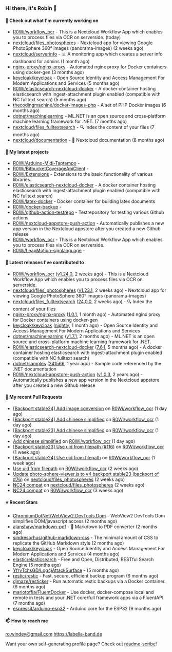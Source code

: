 ### Hi there, it's Robin 👋

#### 👷 Check out what I'm currently working on

- [R0Wi/workflow_ocr](https://github.com/R0Wi/workflow_ocr) - This is a Nextcloud Workflow App which enables you to process files via OCR on serverside. (today)
- [nextcloud/files_photospheres](https://github.com/nextcloud/files_photospheres) - Nextcloud app for viewing Google PhotoSphere 360° images (panorama-images) (2 weeks ago)
- [nextcloud/serverinfo](https://github.com/nextcloud/serverinfo) - 📊 A monitoring app which creates a server info dashboard for admins (1 month ago)
- [nginx-proxy/nginx-proxy](https://github.com/nginx-proxy/nginx-proxy) - Automated nginx proxy for Docker containers using docker-gen (3 months ago)
- [keycloak/keycloak](https://github.com/keycloak/keycloak) - Open Source Identity and Access Management For Modern Applications and Services (5 months ago)
- [R0Wi/elasticsearch-nextcloud-docker](https://github.com/R0Wi/elasticsearch-nextcloud-docker) - A docker container hosting elasticsearch with ingest-attachment plugin enabled (compatible with NC fulltext search) (5 months ago)
- [thecodingmachine/docker-images-php](https://github.com/thecodingmachine/docker-images-php) - A set of PHP Docker images (6 months ago)
- [dotnet/machinelearning](https://github.com/dotnet/machinelearning) - ML.NET is an open source and cross-platform machine learning framework for .NET. (7 months ago)
- [nextcloud/files_fulltextsearch](https://github.com/nextcloud/files_fulltextsearch) - 🔍 Index the content of your files (7 months ago)
- [nextcloud/documentation](https://github.com/nextcloud/documentation) - 📘 Nextcloud documentation (8 months ago)

#### 🌱 My latest projects

- [R0Wi/Arduino-Midi-Taptempo](https://github.com/R0Wi/Arduino-Midi-Taptempo) - 
- [R0Wi/BitbucketCoverageApiClient](https://github.com/R0Wi/BitbucketCoverageApiClient) - 
- [R0Wi/Extensions](https://github.com/R0Wi/Extensions) - Extensions to the basic functionality of various libraries.
- [R0Wi/elasticsearch-nextcloud-docker](https://github.com/R0Wi/elasticsearch-nextcloud-docker) - A docker container hosting elasticsearch with ingest-attachment plugin enabled (compatible with NC fulltext search)
- [R0Wi/latex-docker](https://github.com/R0Wi/latex-docker) - Docker container for building latex documents
- [R0Wi/docker-backup](https://github.com/R0Wi/docker-backup) - 
- [R0Wi/github-action-testrepo](https://github.com/R0Wi/github-action-testrepo) - Testrepository for testing various Github actions
- [R0Wi/nextcloud-appstore-push-action](https://github.com/R0Wi/nextcloud-appstore-push-action) - Automatically publishes a new app version in the Nextcloud appstore after you created a new Github release
- [R0Wi/workflow_ocr](https://github.com/R0Wi/workflow_ocr) - This is a Nextcloud Workflow App which enables you to process files via OCR on serverside.
- [R0Wi/LeapMotion-signlanguage](https://github.com/R0Wi/LeapMotion-signlanguage) - 

#### 🔭 Latest releases I've contributed to

- [R0Wi/workflow_ocr](https://github.com/R0Wi/workflow_ocr) ([v1.24.0](https://github.com/R0Wi/workflow_ocr/releases/tag/v1.24.0), 2 weeks ago) - This is a Nextcloud Workflow App which enables you to process files via OCR on serverside.
- [nextcloud/files_photospheres](https://github.com/nextcloud/files_photospheres) ([v1.23.1](https://github.com/nextcloud/files_photospheres/releases/tag/v1.23.1), 2 weeks ago) - Nextcloud app for viewing Google PhotoSphere 360° images (panorama-images)
- [nextcloud/files_fulltextsearch](https://github.com/nextcloud/files_fulltextsearch) ([24.0.0](https://github.com/nextcloud/files_fulltextsearch/releases/tag/24.0.0), 2 weeks ago) - 🔍 Index the content of your files
- [nginx-proxy/nginx-proxy](https://github.com/nginx-proxy/nginx-proxy) ([1.0.1](https://github.com/nginx-proxy/nginx-proxy/releases/tag/1.0.1), 1 month ago) - Automated nginx proxy for Docker containers using docker-gen
- [keycloak/keycloak](https://github.com/keycloak/keycloak) ([nightly](https://github.com/keycloak/keycloak/releases/tag/nightly), 1 month ago) - Open Source Identity and Access Management For Modern Applications and Services
- [dotnet/machinelearning](https://github.com/dotnet/machinelearning) ([v1.7.1](https://github.com/dotnet/machinelearning/releases/tag/v1.7.1), 2 months ago) - ML.NET is an open source and cross-platform machine learning framework for .NET.
- [R0Wi/elasticsearch-nextcloud-docker](https://github.com/R0Wi/elasticsearch-nextcloud-docker) ([7.6.1](https://github.com/R0Wi/elasticsearch-nextcloud-docker/releases/tag/7.6.1), 5 months ago) - A docker container hosting elasticsearch with ingest-attachment plugin enabled (compatible with NC fulltext search)
- [dotnet/samples](https://github.com/dotnet/samples) ([241566](https://github.com/dotnet/samples/releases/tag/241566), 1 year ago) - Sample code referenced by the .NET documentation
- [R0Wi/nextcloud-appstore-push-action](https://github.com/R0Wi/nextcloud-appstore-push-action) ([v1.0.3](https://github.com/R0Wi/nextcloud-appstore-push-action/releases/tag/v1.0.3), 2 years ago) - Automatically publishes a new app version in the Nextcloud appstore after you created a new Github release

#### 🔨 My recent Pull Requests

- [[Backport stable24] Add image conversion](https://github.com/R0Wi/workflow_ocr/pull/123) on [R0Wi/workflow_ocr](https://github.com/R0Wi/workflow_ocr) (1 day ago)
- [[Backport stable24] Add chinese simplified](https://github.com/R0Wi/workflow_ocr/pull/122) on [R0Wi/workflow_ocr](https://github.com/R0Wi/workflow_ocr) (1 day ago)
- [[Backport stable23] Add chinese simplified](https://github.com/R0Wi/workflow_ocr/pull/121) on [R0Wi/workflow_ocr](https://github.com/R0Wi/workflow_ocr) (1 day ago)
- [Add chinese simplified](https://github.com/R0Wi/workflow_ocr/pull/120) on [R0Wi/workflow_ocr](https://github.com/R0Wi/workflow_ocr) (1 day ago)
- [[Backport stable23] Use uid from filepath (#116)](https://github.com/R0Wi/workflow_ocr/pull/118) on [R0Wi/workflow_ocr](https://github.com/R0Wi/workflow_ocr) (1 week ago)
- [[Backport stable24] Use uid from filepath](https://github.com/R0Wi/workflow_ocr/pull/117) on [R0Wi/workflow_ocr](https://github.com/R0Wi/workflow_ocr) (1 week ago)
- [Use uid from filepath](https://github.com/R0Wi/workflow_ocr/pull/116) on [R0Wi/workflow_ocr](https://github.com/R0Wi/workflow_ocr) (2 weeks ago)
- [Update photo-sphere-viewer.js to v4 backport stable23 (backport of #76)](https://github.com/nextcloud/files_photospheres/pull/89) on [nextcloud/files_photospheres](https://github.com/nextcloud/files_photospheres) (2 weeks ago)
- [NC24 compat](https://github.com/nextcloud/files_photospheres/pull/88) on [nextcloud/files_photospheres](https://github.com/nextcloud/files_photospheres) (2 weeks ago)
- [NC24 compat](https://github.com/R0Wi/workflow_ocr/pull/114) on [R0Wi/workflow_ocr](https://github.com/R0Wi/workflow_ocr) (3 weeks ago)

#### ⭐ Recent Stars

- [ChromiumDotNet/WebView2.DevTools.Dom](https://github.com/ChromiumDotNet/WebView2.DevTools.Dom) - WebView2 DevTools Dom simplifies DOM/javascript access (2 months ago)
- [alanshaw/markdown-pdf](https://github.com/alanshaw/markdown-pdf) -  :page_facing_up: Markdown to PDF converter (2 months ago)
- [sindresorhus/github-markdown-css](https://github.com/sindresorhus/github-markdown-css) - The minimal amount of CSS to replicate the GitHub Markdown style (2 months ago)
- [keycloak/keycloak](https://github.com/keycloak/keycloak) - Open Source Identity and Access Management For Modern Applications and Services (4 months ago)
- [elastic/elasticsearch](https://github.com/elastic/elasticsearch) - Free and Open, Distributed, RESTful Search Engine (5 months ago)
- [YfryTchsGD/Log4jAttackSurface](https://github.com/YfryTchsGD/Log4jAttackSurface) -  (5 months ago)
- [restic/restic](https://github.com/restic/restic) - Fast, secure, efficient backup program (6 months ago)
- [djmaze/resticker](https://github.com/djmaze/resticker) - Run automatic restic backups via a Docker container.  (6 months ago)
- [mariotoffia/FluentDocker](https://github.com/mariotoffia/FluentDocker) - Use docker, docker-compose local and remote in tests and your .NET core/full framework apps via a FluentAPI (7 months ago)
- [espressif/arduino-esp32](https://github.com/espressif/arduino-esp32) - Arduino core for the ESP32 (9 months ago)

#### 📫 How to reach me
[ro.windey@gmail.com](mailto:ro.windey@gmailcom)
https://labella-band.de

Want your own self-generating profile page? Check out [readme-scribe](https://github.com/muesli/readme-scribe)!